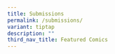 ```yaml
---
title: Submissions
permalink: /submissions/
variant: tiptap
description: ""
third_nav_title: Featured Comics
---
```

